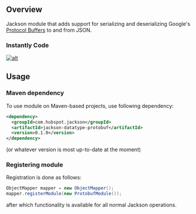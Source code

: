 ## Overview

Jackson module that adds support for serializing and deserializing Google's 
[Protocol Buffers](https://code.google.com/p/protobuf/) to and from JSON.

### Instantly Code
[![alt](https://codenvy.com/factory/resources/factory.png)](https://codenvy.com/factory?v=1.0&pname=hubspot-jackson&wname=ecavazos&vcs=git&vcsurl=http%3A%2F%2Fcodenvy.com%2Fgit%2F48%2Fe7%2Fdc%2Fworkspaceu909ru5xicwtsrnx%2Fhubspot-jackson&idcommit=b4b5df915c37a26380aef0775fa5aef91f9b8eee&action=openproject&ptype=Servlet%2FJSP)

## Usage

### Maven dependency

To use module on Maven-based projects, use following dependency:

```xml
<dependency>
  <groupId>com.hubspot.jackson</groupId>
  <artifactId>jackson-datatype-protobuf</artifactId>
  <version>0.1.0</version>
</dependency>
```

(or whatever version is most up-to-date at the moment)

### Registering module

Registration is done as follows:

```java
ObjectMapper mapper = new ObjectMapper();
mapper.registerModule(new ProtobufModule());
```

after which functionality is available for all normal Jackson operations.
